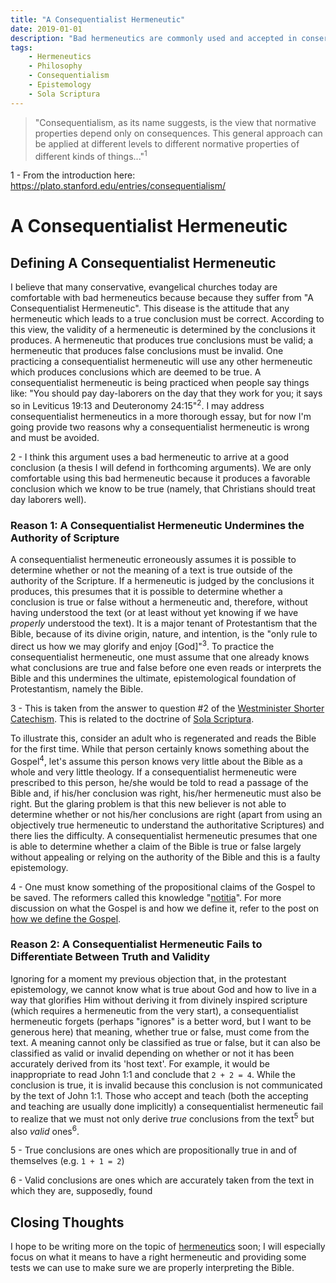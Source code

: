 ```yaml
---
title: "A Consequentialist Hermeneutic"
date: 2019-01-01
description: "Bad hermeneutics are commonly used and accepted in conservative evangelicalism today. This blog post is my attempt to diagnose why pastors and laypeople alike appear to be comfortable while badly misusing scripture. I believe one of the primary reasons why hermeneutics are ignored and unconsidered is because the church today practices a consequentialist hermeneutic. In this post, I define a consequentialist hermeneutic and note some of the flaws in this view."
tags:
    - Hermeneutics
    - Philosophy
    - Consequentialism
    - Epistemology
    - Sola Scriptura
---
```


> "Consequentialism, as its name suggests, is the view that normative properties depend only on consequences. This general approach can be applied at different levels to different normative properties of different kinds of things..."<sup>1</sup>

<aside class="marginnote">
  <span class="noteNumber">1</span> - From the introduction here: <a target="_blank" href="https://plato.stanford.edu/entries/consequentialism/">https://plato.stanford.edu/entries/consequentialism/</a>
</aside>

# A Consequentialist Hermeneutic

## Defining A Consequentialist Hermeneutic

I believe that many conservative, evangelical churches today are comfortable with bad hermeneutics because because they suffer from "A Consequentialist Hermeneutic". This disease is the attitude that any hermeneutic which leads to a true conclusion must be correct. According to this view, the validity of a hermeneutic is determined by the conclusions it produces. A hermeneutic that produces true conclusions must be valid; a hermeneutic that produces false conclusions must be invalid. One practicing a consequentialist hermeneutic will use any other hermeneutic which produces conclusions which are deemed to be true. A consequentialist hermeneutic is being practiced when people say things like: "You should pay day-laborers on the day that they work for you; it says so in Leviticus 19:13 and Deuteronomy 24:15"<sup>2</sup>. I may address consequentialist hermeneutics in a more thorough essay, but for now I'm going provide two reasons why a consequentialist hermeneutic is wrong and must be avoided.

<aside class="marginnote">
  <span class="noteNumber">2</span> - I think this argument uses a bad hermeneutic to arrive at a good conclusion (a thesis I will defend in forthcoming arguments). We are only comfortable using this bad hermeneutic because it produces a favorable conclusion which we know to be true (namely, that Christians should treat day laborers well).
</aside>

### Reason 1: A Consequentialist Hermeneutic Undermines the Authority of Scripture

A consequentialist hermeneutic erroneously assumes it is possible to determine whether or not the meaning of a text is true outside of the authority of the Scripture. If a hermeneutic is judged by the conclusions it produces, this presumes that it is possible to determine whether a conclusion is true or false without a hermeneutic and, therefore, without having understood the text (or at least without yet knowing if we have *properly* understood the text). It is a major tenant of Protestantism that the Bible, because of its divine origin, nature, and intention, is the "only rule to direct us how we may glorify and enjoy [God]"<sup>3</sup>. To practice the consequentialist hermeneutic, one must assume that one already knows what conclusions are true and false before one even reads or interprets the Bible and this undermines the ultimate, epistemological foundation of Protestantism, namely the Bible.

<aside class="marginnote">
  <span class="noteNumber">3</span> - This is taken from the answer to question #2 of the <a href="https://reformed.org/documents/wsc/index.html?_top=https://reformed.org/documents/WSC.html">Westminister Shorter Catechism</a>. This is related to the doctrine of <a href="/tags/sola-scriptura/">Sola Scriptura</a>.
</aside>

To illustrate this, consider an adult who is regenerated and reads the Bible for the first time. While that person certainly knows something about the Gospel<sup>4</sup>, let's assume this person knows very little about the Bible as a whole and very little theology. If a consequentialist hermeneutic were prescribed to this person, he/she would be told to read a passage of the Bible and, if his/her conclusion was right, his/her hermeneutic must also be right. But the glaring problem is that this new believer is not able to determine whether or not his/her conclusions are right (apart from using an objectively true hermeneutic to understand the authoritative Scriptures) and there lies the difficulty. A consequentialist hermeneutic presumes that one is able to determine whether a claim of the Bible is true or false largely without appealing or relying on the authority of the Bible and this is a faulty epistemology.

<aside class="marginnote">
  <span class="noteNumber">4</span> - One must know something of the propositional claims of the Gospel to be saved. The reformers called this knowledge "<a href="https://bible.hightower.space/posts/three-aspects-of-faith/#notitia">notitia</a>". For more discussion on what the Gospel is and how we define it, refer to the post on <a href="https://bible.hightower.space/posts/defining-gospel/">how we define the Gospel</a>.
</aside>

### Reason 2: A Consequentialist Hermeneutic Fails to Differentiate Between Truth and Validity

Ignoring for a moment my previous objection that, in the protestant epistemology, we cannot know what is true about God and how to live in a way that glorifies Him without deriving it from divinely inspired scripture (which requires a hermeneutic from the very start), a consequentialist hermeneutic forgets (perhaps "ignores" is a better word, but I want to be generous here) that meaning, whether true or false, must come from the text. A meaning cannot only be classified as true or false, but it can also be classified as valid or invalid depending on whether or not it has been accurately derived from its 'host text'. For example, it would be inappropriate to read John 1:1 and conclude that `2 + 2 = 4`. While the conclusion is true, it is invalid because this conclusion is not communicated by the text of John 1:1. Those who accept and teach (both the accepting and teaching are usually done implicitly) a consequentialist hermeneutic fail to realize that we must not only derive *true* conclusions from the text<sup>5</sup> but also *valid* ones<sup>6</sup>.

<aside class="marginnote">
  <p><span class="noteNumber">5</span> - True conclusions are ones which are propositionally true in and of themselves (e.g. <code>1 + 1 = 2</code>)</p>
  <span class="noteNumber">6</span> - Valid conclusions are ones which are accurately taken from the text in which they are, supposedly, found
</aside>

## Closing Thoughts

I hope to be writing more on the topic of [hermeneutics](/tags/hermeneutics/) soon; I will especially focus on what it means to have a right hermeneutic and providing some tests we can use to make sure we are properly interpreting the Bible.
